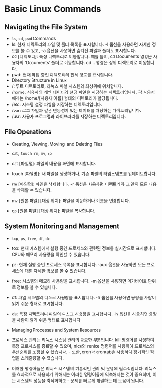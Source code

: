 # Basic Linux Commands

## Navigating the File System
- `ls`, `cd`, `pwd` Commands
- ls: 현재 디렉토리의 파일 및 폴더 목록을 표시합니다. -l 옵션을 사용하면 자세한 정보를 볼 수 있고, -a 옵션을 사용하면 숨겨진 파일과 폴더도 표시합니다.
- cd [디렉토리]: 특정 디렉토리로 이동합니다. 예를 들어, cd Documents 명령은 사용자의 'Documents' 폴더로 이동합니다. cd .. 명령은 상위 디렉토리로 이동합니다.
- pwd: 현재 작업 중인 디렉토리의 전체 경로를 표시합니다.
- Directory Structure in Linux
- /: 루트 디렉토리로, 리눅스 파일 시스템의 최상위에 위치합니다.
- /home: 사용자의 개인 데이터와 설정 파일을 저장하는 디렉토리입니다. 각 사용자에게는 /home/[사용자 이름] 형태의 디렉토리가 할당됩니다.
- /etc: 시스템 설정 파일을 저장하는 디렉토리입니다.
- /var: 로그 파일과 같은 변동성이 있는 데이터를 저장하는 디렉토리입니다.
- /usr: 사용자 프로그램과 라이브러리를 저장하는 디렉토리입니다.

## File Operations
- Creating, Viewing, Moving, and Deleting Files
- `cat`, `touch`, `rm`, `mv`, `cp`

- cat [파일명]: 파일의 내용을 화면에 표시합니다.
- touch [파일명]: 새 파일을 생성하거나, 기존 파일의 타임스탬프를 업데이트합니다.
- rm [파일명]: 파일을 삭제합니다. -r 옵션을 사용하면 디렉토리와 그 안의 모든 내용을 삭제할 수 있습니다.
- mv [원본 파일] [대상 위치]: 파일을 이동하거나 이름을 변경합니다.
- cp [원본 파일] [대상 위치]: 파일을 복사합니다.

## System Monitoring and Management
- `top`, `ps`, `free`, `df`, `du`

- top: 현재 시스템에서 실행 중인 프로세스와 관련된 정보를 실시간으로 표시합니다. CPU와 메모리 사용량을 확인할 수 있습니다.
- ps: 현재 실행 중인 프로세스 목록을 표시합니다. -aux 옵션을 사용하면 모든 프로세스에 대한 자세한 정보를 볼 수 있습니다.
- free: 시스템의 메모리 사용량을 표시합니다. -m 옵션을 사용하면 메가바이트 단위로 정보를 볼 수 있습니다.
- df: 파일 시스템의 디스크 사용량을 표시합니다. -h 옵션을 사용하면 용량을 사람이 읽기 쉬운 형태로 표시합니다.
- du: 특정 디렉토리나 파일의 디스크 사용량을 표시합니다. -h 옵션을 사용하면 용량을 사람이 읽기 쉬운 형태로 표시합니다.

- Managing Processes and System Resources

- 프로세스 관리는 리눅스 시스템 관리의 중요한 부분입니다. kill 명령어를 사용하여 특정 프로세스를 종료할 수 있으며, nice와 renice 명령어를 사용하여 프로세스의 우선순위를 조정할 수 있습니다. - 또한, cron과 crontab을 사용하여 정기적인 작업을 스케줄링할 수 있습니다.

- 이러한 명령어들은 리눅스 시스템의 기본적인 관리 및 운영에 필수적입니다. 리눅스를 효과적으로 사용하기 위해서는 이러한 명령어들에 익숙해지는 것이 중요하며, 이는 시스템의 성능을 최적화하고 - 문제를 빠르게 해결하는 데 도움이 됩니다.